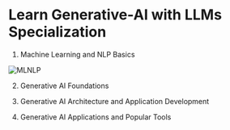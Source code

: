 # Learn Generative-AI with LLMs Specialization

1. Machine Learning and NLP Basics

![MLNLP]()

2. Generative AI Foundations

3. Generative AI Architecture and Application Development

4. Generative AI Applications and Popular Tools
